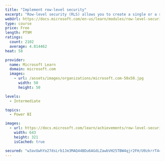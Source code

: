 ```yaml
---
title: "Implement row-level security"
excerpt: "Row-level security (RLS) allows you to create a single or a set of reports that targets data for a specific user. In this module, you will learn how to implement RLS by using either a static or dynamic method and how Microsoft Power BI simplifies testing RLS in Power BI Desktop and Power BI service."
webUrl: https://docs.microsoft.com/en-us/learn/modules/row-level-security-power-bi/
type: course
price: Free
length: PT9M
ratings:
  count: 2102
  average: 4.814462
heat: 58

provider:
  name: Microsoft Learn
  domain: microsoft.com
  images:
    - url: /assets/images/organizations/microsoft.com-50x50.jpg
      width: 50
      height: 50

levels:
  - Intermediate

topics:
  - Power BI

images:
  - url: https://docs.microsoft.com/learn/achievements/row-level-security-power-bi-social.png
    width: 643
    height: 321
    isCached: true

secured: "w3avUwhYo27dsLrb1Jm3MAQ44BDu6AGdLZawbVH25TBW4qjr2FH/U9zkrrT44p9D9PN2kkS9ob3XzNkkPRcKPduo/24TNxQp57fhJDhPjcAK6Gi5VGeZofrISP1apwB90tg0Fbz6lqIqQlwSgya0Kq5SuayY4PpjdiCg8vNXNftxpyV3oxeuuMkMQGpxfFMpi0Pk6z4+mv3N91Rdx9y+lbPoqfxw9G8Xbpvd+ew2VKv0CKnCxz5mymCHmgfIgxwnCMyquSUAYk4uMtomHMZ+imGiuUaFrImpN4VBgQ+d51ryzDQaJ0/Nu9jN1nAECF79stgP1wtu0ScTgfzQg6qHnDavdS5Qt5KqvUWWrGHHrLQu5DYCkIHMa7H5jWoQk28m3pyutNisJlhmpgyxSU8n9EBXPzPAqYesgIhod4TWIew=;f20SlHpJLjuw2mbIBKLgtg=="
---
```


